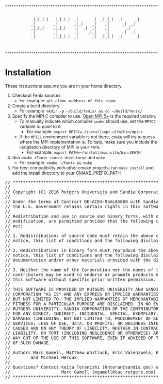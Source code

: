 ```
 ************************************************************************


            _|_|_|_|  _|_|_|_|  _|      _|  _|_|_|  _|      _|
            _|        _|        _|_|    _|    _|      _|  _|
            _|_|_|    _|_|_|    _|  _|  _|    _|        _|
            _|        _|        _|    _|_|    _|      _|  _|
            _|        _|_|_|_|  _|      _|  _|_|_|  _|      _|


 ************************************************************************
```

# Installation

These instructions assume you are in your home directory.

1. Checkout Fenix sources
   * For example: ` git clone <address of this repo> `
2. Create a build directory.
   * For example: ` mkdir -p ~/build/fenix/ && cd ~/build/fenix/ `
3. Specify the MPI C compiler to use. [Open MPI 5+](https://github.com/open-mpi/ompi/tree/v5.0.x) is the required version.
   * To manually indicate which compiler `cmake` should use, set the `MPICC` variable to point to it.
      * For example: ` export MPICC=~/install/mpi-ulfm/bin/mpicc `
   * If the `MPICC` environment variable is not there, `cmake` will try to guess where the MPI implementation is. To help, make sure you include the installation directory of MPI in your `PATH`.
      * For example: ` export PATH=~/install/mpi-ulfm/bin:$PATH `
4. Run ` cmake <Fenix source directory> ` and ` make `
   * For example: ` cmake ~/Fenix && make `
5. For best compatibility with other cmake projects, run ` make install ` and add the install directory to your CMAKE\_PREFIX\_PATH


<pre>
// ************************************************************************
//
// Copyright (C) 2016 Rutgers University and Sandia Corporation
//
// Under the terms of Contract DE-AC04-94AL85000 with Sandia Corporation,
// the U.S. Government retains certain rights in this software.
//
// Redistribution and use in source and binary forms, with or without
// modification, are permitted provided that the following conditions are
// met:
//
// 1. Redistributions of source code must retain the above copyright
// notice, this list of conditions and the following disclaimer.
//
// 2. Redistributions in binary form must reproduce the above copyright
// notice, this list of conditions and the following disclaimer in the
// documentation and/or other materials provided with the distribution.
//
// 3. Neither the name of the Corporation nor the names of the
// contributors may be used to endorse or promote products derived from
// this software without specific prior written permission.
//
// THIS SOFTWARE IS PROVIDED BY RUTGERS UNIVERSITY AND SANDIA 
// CORPORATION "AS IS" AND ANY EXPRESS OR IMPLIED WARRANTIES, INCLUDING, 
// BUT NOT LIMITED TO, THE IMPLIED WARRANTIES OF MERCHANTABILITY AND 
// FITNESS FOR A PARTICULAR PURPOSE ARE DISCLAIMED. IN NO EVENT SHALL 
// RUTGERS UNIVERSITY, SANDIA CORPORATION OR THE CONTRIBUTORS BE LIABLE 
// FOR ANY DIRECT, INDIRECT, INCIDENTAL, SPECIAL, EXEMPLARY, OR CONSEQUENTIAL
// DAMAGES (INCLUDING, BUT NOT LIMITED TO, PROCUREMENT OF SUBSTITUTE GOODS OR 
// SERVICES; LOSS OF USE, DATA, OR PROFITS; OR BUSINESS INTERRUPTION) HOWEVER 
// CAUSED AND ON ANY THEORY OF LIABILITY, WHETHER IN CONTRACT, STRICT 
// LIABILITY, OR TORT (INCLUDING NEGLIGENCE OR OTHERWISE) ARISING IN ANY 
// WAY OUT OF THE USE OF THIS SOFTWARE, EVEN IF ADVISED OF THE POSSIBILITY 
// OF SUCH DAMAGE.
//
// Authors Marc Gamell, Matthew Whitlock, Eric Valenzuela, Keita Teranishi, Manish Parashar
//        and Michael Heroux
//
// Questions? Contact Keita Teranishi (knteran@sandia.gov) and
//                    Marc Gamell (mgamell@cac.rutgers.edu)
// ************************************************************************
</pre>
